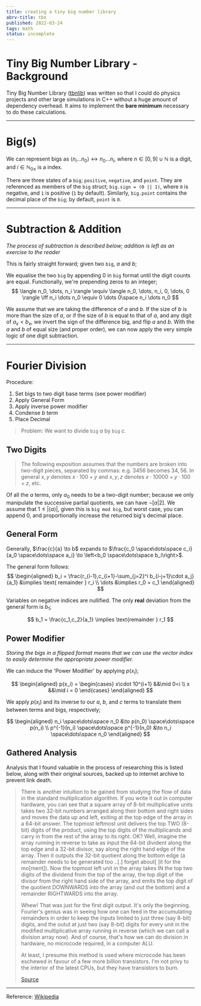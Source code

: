 ```yaml
---
title: creating a tiny big number library
abrv-title: tbn
published: 2022-03-24
tags: math
status: incomplete
---
```


# Tiny Big Number Library - Background
Tiny Big Number Library \([tbnlib](https://github.com/u20n/tbnlib)\) was written so that I could do physics projects and other large simulations in C++ without a huge amount of dependency overhead. It aims to implement the **bare minimum** necessary to do these calculations.

---
# Big(s)

We can represent bigs as $\langle n_i \dots n_0\rangle \leftrightarrow n_0 \dots n_i$, where $n \in [0, 9]\cup\mathbb{N}$ is a digit, and $i \in \mathbb{N}_{0\leq}$ is a index. 

There are three states of a `big`; `positive`, `negative`, and `point`. They are referenced as members of the `big` struct; `big.sign = (0 || 1)`, where `0` is negative, and `1` is positive (`1` by default). Similarly, `big.point` contains the decimal place of the `big`; by default, `point` is `0`.


---

# Subtraction & Addition

*The process of subtraction is described below; addition is left as an exercise to the reader*

This is fairly straight forward; given two `big`, $a$ and $b$;

We equalise the two `big` by appending $0$ in `big` format until the digit counts are equal. Functionally, we're prepending zeros to an integer; 
$$
\langle n_0, \dots, n_i \rangle \equiv \langle n_0, \dots, n_i, 0, \dots, 0 \rangle \iff n_i \dots n_0 \equiv 0 \dots 0\space n_i \dots n_0
$$

We assume that we are taking the difference of $a$ and $b$. If the size of $b$ is more than the size of $a$, or if the size of $b$ is equal to that of $a$, and any digit of $a_x < b_x$, we invert the sign of the difference big, and flip $a$ and $b$. With the $a$ and $b$ of equal size (and proper order), we can now apply the very simple logic of one digit subtraction.

---

# Fourier Division

Procedure:
1. Set bigs to two digit base terms (see power modifier)
2. Apply General Form
3. Apply inverse power modifier
4. Condense $b$ term
5. Place Decimal

> Problem: We want to divide `big` $a$ by `big` $c$.

## Two Digits
> The following exposition assumes that the numbers are broken into two-digit pieces, separated by commas: e.g. $3456$ becomes $34,56$. In general $x,y$ denotes $x\cdot100 + y$ and $x,y,z$ denotes $x\cdot10000 + y\cdot100 + z$, etc. 

Of all the $a$ terms, only $a_0$ needs to be a two-digit number; because we only manipulate the successive partial quotients, we can have $\lnot \left[a | 2\right]$. We assume that $1 \leq |\left<a\right>|$, given this is `big mod big`, but worst case, you can append $0$, and proportionally increase the returned big's decimal place.

## General Form

Generally, $\frac{c}{a} \to b$ expands to $\frac{c_0 \space\dots\space c_i}{a_0 \space\dots\space a_i} \to \left<b_0 \space\dots\space b_i\right>$.

The general form follows:
$$
\begin{aligned}
b_i = \frac{r_{i-1},c_{i+1}-\sum_{j=2}^i b_{i-j+1}\cdot a_j}{a_1}
&\implies \text{ remainder } r_i \\
\dots &\implies r_0 = c_1
\end{aligned}
$$

Variables on negative indices are nullified. The only **real** deviation from the general form is $b_1$;

$$
b_1 = \frac{c_1,c_2}{a_1} \implies \text{remainder } r_1
$$

## Power Modifier

*Storing the bigs in a flipped format means that we can use the vector index to easily determine the appropriate power modifier.*

We can induce the 'Power Modifier' by applying $p(x_i)$; 

$$
\begin{aligned}
p(x_i) = \begin{cases}
x\cdot 10^{i+1} &&\mid 0<i \\
x &&\mid i = 0
\end{cases}
\end{aligned}
$$

We apply $p(x_i)$ and its inverse to our $a$, $b$, and $c$ terms to translate them between terms and bigs, respectively;

$$
\begin{aligned}
n_i \space\dots\space n_0 &\to p(n_0) \space\dots\space p(n_i) \\
p^{-1}(n_i) \space\dots\space p^{-1}(n_0) &\to n_i \space\dots\space n_0
\end{aligned}
$$

## Gathered Analysis
Analysis that I found valuable in the process of researching this is listed below, along with their original sources, backed up to internet archive to prevent link death.
> There is another intuition to be gained from studying the flow of data in the standard multiplication algorithm. If you write it out in computer hardware, you can see that a square array of 8-bit multiplicative units takes two 32-bit numbers arranged along their bottom and right sides and moves the data up and left, exiting at the top edge of the array in a 64-bit answer. The topmost leftmost unit delivers the top TWO (8-bit) digits of the product, using the top digits of the multiplicands and carry in from the rest of the array to its right. OK? Well, imagine the array running in reverse to take as input the 64-bit divident along the top edge and a 32-bit divisor, say along the right hand edge of the array. Then it outputs the 32-bit quotient along the bottom edge (a remainder needs to be generated too ..\[.\] forget about\[ \]it for the mo\[ment\]). Now the topmost left unit in the array takes IN the top two digits of the dividend from the top of the array, the top digit of the divisor from the right hand side of the array, and emits the top digit of the quotient DOWNWARDS into the array (and out the bottom) and a remainder RIGHTWARDS into the array.
> 
> Whew! That was just for the first digit output. It's only the beginning. Fourier's genius was in seeing how one can feed in the accumulating remainders in order to keep the inputs limited to just three (say 8-bit) digits, and the outut at just two (say 8-bit) digits for every unit in the modified multiplicative array running in reverse (which we can call a division array now).
> And of course, that's how we can do division in hardware, no microcode required, in a computer ALU.
> 
> At least, I presume this method is used where microcode has been eschewed in favour of a few more billion transistors. I'm not privy to the interior of the latest CPUs, but they have transistors to burn.
> 
> [Source](https://web.archive.org/web/20221201161030/https://stackoverflow.com/questions/1447484/what-is-the-logic-behind-fourier-division-algorithm/3845144)

---

Reference:
[Wikipedia](https://web.archive.org/web/20221201161732/https://en.wikipedia.org/wiki/Fourier_division)